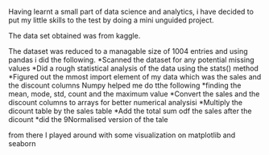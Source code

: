 Having learnt a small part of data science and analytics, i have decided to put my little skills to the test by doing a mini unguided project.

The data set obtained was from kaggle.

The dataset was reduced to a managable size of 1004 entries and using pandas i did the following.
        *Scanned the dataset for any potential missing values
        *Did a rough statistical analysis of the data using the stats() method
        *Figured out the mmost import element of my data which was the sales and the discount columns
Numpy helped me do tthe following
        *finding the mean, mode, std, count and the maximum value
        *Convert the sales and the discount columns to arrays for better numerical analysisi
        *Multiply the dicount table by the sales table
        *Add the total sum odf the sales after the dicount
        *did the 9Normalised version of the tale

from there I played around with some visualization on matplotlib and seaborn

